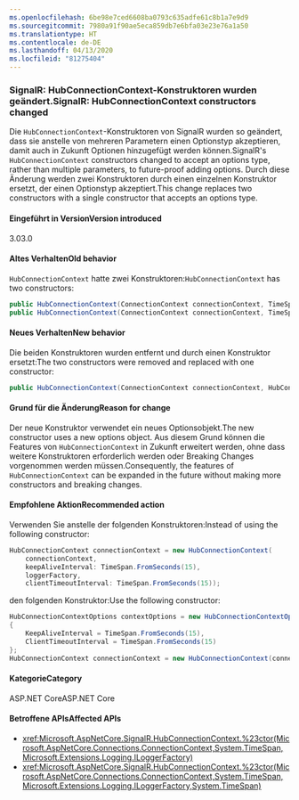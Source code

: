 ```yaml
---
ms.openlocfilehash: 6be98e7ced6608ba0793c635adfe61c8b1a7e9d9
ms.sourcegitcommit: 7980a91f90ae5eca859db7e6bfa03e23e76a1a50
ms.translationtype: HT
ms.contentlocale: de-DE
ms.lasthandoff: 04/13/2020
ms.locfileid: "81275404"
---
```

### <a name="signalr-hubconnectioncontext-constructors-changed"></a><span data-ttu-id="afcbf-101">SignalR: HubConnectionContext-Konstruktoren wurden geändert.</span><span class="sxs-lookup"><span data-stu-id="afcbf-101">SignalR: HubConnectionContext constructors changed</span></span>

<span data-ttu-id="afcbf-102">Die `HubConnectionContext`-Konstruktoren von SignalR wurden so geändert, dass sie anstelle von mehreren Parametern einen Optionstyp akzeptieren, damit auch in Zukunft Optionen hinzugefügt werden können.</span><span class="sxs-lookup"><span data-stu-id="afcbf-102">SignalR's `HubConnectionContext` constructors changed to accept an options type, rather than multiple parameters, to future-proof adding options.</span></span> <span data-ttu-id="afcbf-103">Durch diese Änderung werden zwei Konstruktoren durch einen einzelnen Konstruktor ersetzt, der einen Optionstyp akzeptiert.</span><span class="sxs-lookup"><span data-stu-id="afcbf-103">This change replaces two constructors with a single constructor that accepts an options type.</span></span>

#### <a name="version-introduced"></a><span data-ttu-id="afcbf-104">Eingeführt in Version</span><span class="sxs-lookup"><span data-stu-id="afcbf-104">Version introduced</span></span>

<span data-ttu-id="afcbf-105">3.0</span><span class="sxs-lookup"><span data-stu-id="afcbf-105">3.0</span></span>

#### <a name="old-behavior"></a><span data-ttu-id="afcbf-106">Altes Verhalten</span><span class="sxs-lookup"><span data-stu-id="afcbf-106">Old behavior</span></span>

<span data-ttu-id="afcbf-107">`HubConnectionContext` hatte zwei Konstruktoren:</span><span class="sxs-lookup"><span data-stu-id="afcbf-107">`HubConnectionContext` has two constructors:</span></span>

```csharp
public HubConnectionContext(ConnectionContext connectionContext, TimeSpan keepAliveInterval, ILoggerFactory loggerFactory);
public HubConnectionContext(ConnectionContext connectionContext, TimeSpan keepAliveInterval, ILoggerFactory loggerFactory, TimeSpan clientTimeoutInterval);
```

#### <a name="new-behavior"></a><span data-ttu-id="afcbf-108">Neues Verhalten</span><span class="sxs-lookup"><span data-stu-id="afcbf-108">New behavior</span></span>

<span data-ttu-id="afcbf-109">Die beiden Konstruktoren wurden entfernt und durch einen Konstruktor ersetzt:</span><span class="sxs-lookup"><span data-stu-id="afcbf-109">The two constructors were removed and replaced with one constructor:</span></span>

```csharp
public HubConnectionContext(ConnectionContext connectionContext, HubConnectionContextOptions contextOptions, ILoggerFactory loggerFactory)
```

#### <a name="reason-for-change"></a><span data-ttu-id="afcbf-110">Grund für die Änderung</span><span class="sxs-lookup"><span data-stu-id="afcbf-110">Reason for change</span></span>

<span data-ttu-id="afcbf-111">Der neue Konstruktor verwendet ein neues Optionsobjekt.</span><span class="sxs-lookup"><span data-stu-id="afcbf-111">The new constructor uses a new options object.</span></span> <span data-ttu-id="afcbf-112">Aus diesem Grund können die Features von `HubConnectionContext` in Zukunft erweitert werden, ohne dass weitere Konstruktoren erforderlich werden oder Breaking Changes vorgenommen werden müssen.</span><span class="sxs-lookup"><span data-stu-id="afcbf-112">Consequently, the features of `HubConnectionContext` can be expanded in the future without making more constructors and breaking changes.</span></span>

#### <a name="recommended-action"></a><span data-ttu-id="afcbf-113">Empfohlene Aktion</span><span class="sxs-lookup"><span data-stu-id="afcbf-113">Recommended action</span></span>

<span data-ttu-id="afcbf-114">Verwenden Sie anstelle der folgenden Konstruktoren:</span><span class="sxs-lookup"><span data-stu-id="afcbf-114">Instead of using the following constructor:</span></span>

```csharp
HubConnectionContext connectionContext = new HubConnectionContext(
    connectionContext,
    keepAliveInterval: TimeSpan.FromSeconds(15),
    loggerFactory,
    clientTimeoutInterval: TimeSpan.FromSeconds(15));
```

<span data-ttu-id="afcbf-115">den folgenden Konstruktor:</span><span class="sxs-lookup"><span data-stu-id="afcbf-115">Use the following constructor:</span></span>

```csharp
HubConnectionContextOptions contextOptions = new HubConnectionContextOptions()
{
    KeepAliveInterval = TimeSpan.FromSeconds(15),
    ClientTimeoutInterval = TimeSpan.FromSeconds(15)
};
HubConnectionContext connectionContext = new HubConnectionContext(connectionContext, contextOptions, loggerFactory);
```

#### <a name="category"></a><span data-ttu-id="afcbf-116">Kategorie</span><span class="sxs-lookup"><span data-stu-id="afcbf-116">Category</span></span>

<span data-ttu-id="afcbf-117">ASP.NET Core</span><span class="sxs-lookup"><span data-stu-id="afcbf-117">ASP.NET Core</span></span>

#### <a name="affected-apis"></a><span data-ttu-id="afcbf-118">Betroffene APIs</span><span class="sxs-lookup"><span data-stu-id="afcbf-118">Affected APIs</span></span>

- <xref:Microsoft.AspNetCore.SignalR.HubConnectionContext.%23ctor(Microsoft.AspNetCore.Connections.ConnectionContext,System.TimeSpan,Microsoft.Extensions.Logging.ILoggerFactory)>
- <xref:Microsoft.AspNetCore.SignalR.HubConnectionContext.%23ctor(Microsoft.AspNetCore.Connections.ConnectionContext,System.TimeSpan,Microsoft.Extensions.Logging.ILoggerFactory,System.TimeSpan)>

<!--

#### Affected APIs

- `M:Microsoft.AspNetCore.SignalR.HubConnectionContext.#ctor(Microsoft.AspNetCore.Connections.ConnectionContext,System.TimeSpan,Microsoft.Extensions.Logging.ILoggerFactory)`
- `M:Microsoft.AspNetCore.SignalR.HubConnectionContext.#ctor(Microsoft.AspNetCore.Connections.ConnectionContext,System.TimeSpan,Microsoft.Extensions.Logging.ILoggerFactory,System.TimeSpan)`

-->
